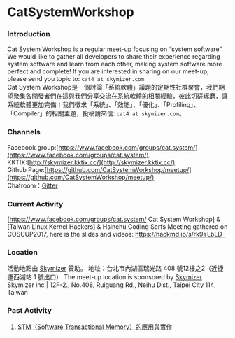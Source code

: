 # CatSystemWorkshop

### Introduction ###
Cat System Workshop is a regular meet-up focusing on “system software”. We would like to gather all developers to share their experience regarding system software and learn from each other, making system software more perfect and complete! If you are interested in sharing on our meet-up, please send you topic to: `cat4 at skymizer.com`  
Cat System Workshop是一個討論「系統軟體」議題的定期性社群聚會，我們期望聚集各開發者們在這與我們分享交流在系統軟體的相關經驗，彼此切磋琢磨，讓系統軟體更加完備！我們徵求「系統」、「效能」、「優化」、「Profiling」、「Compiler」的相關主題，投稿請來信: `cat4 at skymizer.com`。 

### Channels ### 
Facebook group:[https://www.facebook.com/groups/cat.system/](https://www.facebook.com/groups/cat.system/)     
KKTIX:[http://skymizer.kktix.cc/](http://skymizer.kktix.cc/)    
Github Page:[https://github.com/CatSystemWorkshop/meetup/](https://github.com/CatSystemWorkshop/meetup/)   
Chatroom：[Gitter](https://gitter.im/CatSystemWorkshop/Lobby?utm_source=share-link&utm_medium=link&utm_campaign=share-link)



### Current Activity ### 
[https://www.facebook.com/groups/cat.system/ Cat System Workshop] & [Taiwan Linux Kernel Hackers] & Hsinchu Coding Serfs Meeting gathered on COSCUP2017,
here is the slides and videos: https://hackmd.io/s/rk9YLbLD-  

### Location ### 
活動地點由 [Skymizer](https://github.com/skymizer) 贊助。
地址：台北市內湖區瑞光路 408 號12樓之2（近捷運西湖站 1 號出口）
The meet-up location is sponsored by [Skymizer](https://github.com/skymizer)
Skymizer inc | 12F-2., No.408, Ruiguang Rd., Neihu Dist., Taipei City 114, Taiwan


### Past Activity ### 

01. [STM（Software Transactional Memory）的應用與實作](https://github.com/CatSystemWorkshop/meetup/blob/master/2016-03-08-STM-by-Cindy.md)

